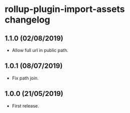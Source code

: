 # rollup-plugin-import-assets changelog

## 1.1.0 (02/08/2019)

* Allow full url in public path.

## 1.0.1 (08/07/2019)

* Fix path join.

## 1.0.0 (21/05/2019)

* First release.
